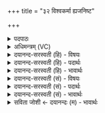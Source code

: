 +++
title = "३२ विश्वकर्मा ह्यजनिष्ट"

+++
<details><summary>पदपाठः</summary>

वि॒श्वऽक॑र्मा। हि। अज॑निष्ट। दे॒वः। आत्। इत्। ग॒न्ध॒र्वः। अ॒भ॒व॒त्। द्वि॒तीयः॑। तृ॒तीयः॑। पि॒ताः। ज॒नि॒ता। ओष॑धीनाम्। अ॒पाम्। गर्भ॑म्। वि। अ॒द॒धा॒त्। पु॒रु॒त्रेति॑ पुरु॒ऽत्रा। ३२।
</details>

<details><summary>अधिमन्त्रम् (VC)</summary>

- विश्वकर्मा देवता
- भुवनपुत्रो विश्वकर्मा ऋषिः
- स्वराडार्षी पङ्क्तिः
- पञ्चमः
</details>

<details><summary>दयानन्द-सरस्वती (हि) - विषयः</summary>

फिर उसी विषय को अगले मन्त्र में कहा है ॥
</details>

<details><summary>दयानन्द-सरस्वती (हि) - पदार्थः</summary>

पदार्थान्वयभाषाः -  हे मनुष्यो ! इस जगत् में (विश्वकर्मा) जिस के समस्त शुभ काम हैं, वह (देवः) दिव्यस्वरूप वायु प्रथम (इत्) ही (अभवत्) होता है, (आत्) इसके अन्तर (गन्धर्वः) जो पृथिवी को धारण करता है, वह सूर्य वा सूत्रात्मा वायु (अजनिष्ट) उत्पन्न और (ओषधीनाम्) यव आदि ओषधियों (अपाम्) जलों और प्राणों का (पिता) पालन करनेहारा (हि) ही (द्वितीयः) दूसरा अर्थात् धनञ्जय तथा जो प्राणों के (गर्भम्) गर्भ अर्थात् धारण को (व्यदधात्) विधान करता है, वह (पुरुत्रा) बहुतों का रक्षक (जनिता) जलों का धारण करनेहारा मेघ (तृतीयः) तीसरा उत्पन्न होता है, इस विषय को आप लोग जानो ॥३२ ॥
</details>

<details><summary>दयानन्द-सरस्वती (हि) - भावार्थः</summary>

भावार्थभाषाः -  सब मनुष्यों को योग्य है कि इस संसार में सब कामों के सेवन करनेहारे जीव पहिले, बिजुली, अग्नि, वायु और सूर्य पृथिवी आदि लोकों के धारण करनेहारे हैं, वे दूसरे और मेघ आदि तीसरे हैं, उनमें पहिले जीव अज अर्थात् उत्पन्न नहीं होते और दूसरे, तीसरे उत्पन्न हुए हैं, परन्तु वे भी कारणरूप से नित्य हैं, ऐसा जानें ॥३२ ॥
</details>

<details><summary>दयानन्द-सरस्वती (सं) - विषयः</summary>

पुनस्तमेव विषयमाह ॥
</details>

<details><summary>दयानन्द-सरस्वती (सं) - पदार्थः</summary>

पदार्थान्वयभाषाः -  हे मनुष्याः ! अत्र जगति विश्वकर्मा देवो वायुरादिम इदभवदादनन्तरं गन्धर्वोऽजनिष्टौषधीनामपां पिता हि द्वितीयो यो गर्भं व्यदधात्, स पुरुत्रा जनिता पर्जन्यः तृतीयोऽभवदिति भवन्तो विदन्तु ॥३२ ॥
</details>

<details><summary>दयानन्द-सरस्वती (सं) - भावार्थः</summary>

भावार्थभाषाः -  सर्वैमनुष्यैरिह सकलकर्मसेवका जीवाः प्रथमा विद्युदग्निसूर्यवायवः पृथिव्यादिधारका द्वितीयास्तृतीयाः पर्जन्यादयस्तेषां जीवा अजा अन्ये सर्वे जातास्तेऽपि कारणरूपेण नित्याश्चेति वेद्यम् ॥३२ ॥
</details>

<details><summary>सविता जोशी ← दयानन्दः (म) - भावार्थः</summary>

भावार्थभाषाः -  या जगात सर्वात प्रथम कर्म करणारे जीव, द्वितीय सूर्य, वायू, विद्युत व अग्नी होत व तृतीय मेघ इत्यादी होत. त्यापैकी जीव उत्पन्न होत नाहीत. दुसरे, तिसरे उत्पन्न झालेले आहेत, तेही कारणरूपाने नित्य आहेत हे माणसांनी जाणावे.
</details>